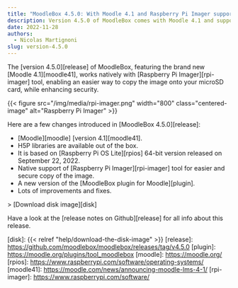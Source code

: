 ```yaml
---
title: "MoodleBox 4.5.0: With Moodle 4.1 and Raspberry Pi Imager support"
description: Version 4.5.0 of MoodleBox comes with Moodle 4.1 and supports natively the Raspberry Pi Imager tool.
date: 2022-11-28
authors:
  - Nicolas Martignoni
slug: version-4.5.0
---
```


The [version 4.5.0][release] of MoodleBox, featuring the brand new [Moodle 4.1][moodle41], works natively with [Raspberry Pi Imager][rpi-imager] tool, enabling an easier way to copy the image onto your microSD card, while enhancing security.

{{< figure src="/img/media/rpi-imager.png" width="800" class="centered-image" alt="Raspberry Pi Imager" >}}

Here are a few changes introduced in [MoodleBox 4.5.0][release]:

- [Moodle][moodle] [version 4.1][moodle41].
- H5P libraries are available out of the box.
- It is based on [Raspberry Pi OS Lite][rpios] 64-bit version released on September 22, 2022.
- Native support of [Raspberry Pi Imager][rpi-imager] tool for easier and secure copy of the image.
- A new version of the [MoodleBox plugin for Moodle][plugin].
- Lots of improvements and fixes.

&gt; [Download disk image][disk]

Have a look at the [release notes on Github][release] for all info about this release.

[disk]: {{< relref "help/download-the-disk-image" >}}
[release]: https://github.com/moodlebox/moodlebox/releases/tag/v4.5.0
[plugin]: https://moodle.org/plugins/tool_moodlebox
[moodle]: https://moodle.org/
[rpios]: https://www.raspberrypi.com/software/operating-systems/
[moodle41]: https://moodle.com/news/announcing-moodle-lms-4-1/
[rpi-imager]: https://www.raspberrypi.com/software/

